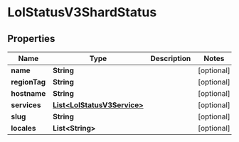 
# LolStatusV3ShardStatus

## Properties
Name | Type | Description | Notes
------------ | ------------- | ------------- | -------------
**name** | **String** |  |  [optional]
**regionTag** | **String** |  |  [optional]
**hostname** | **String** |  |  [optional]
**services** | [**List&lt;LolStatusV3Service&gt;**](LolStatusV3Service.md) |  |  [optional]
**slug** | **String** |  |  [optional]
**locales** | **List&lt;String&gt;** |  |  [optional]



